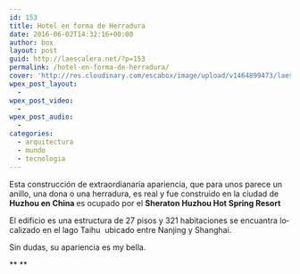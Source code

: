 ```yaml
---
id: 153
title: Hotel en forma de Herradura
date: 2016-06-02T14:32:16+00:00
author: box
layout: post
guid: http://laescalera.net/?p=153
permalink: /hotel-en-forma-de-herradura/
cover: 'http://res.cloudinary.com/escabox/image/upload/v1464899473/laescalera.net_sheraton_dfyhd8.jpg'
wpex_post_layout:
  - 
wpex_post_video:
  - 
wpex_post_audio:
  - 
categories:
  - arquitectura
  - mundo
  - tecnologia
---
```

<p id="firstHeading" class="firstHeading" lang="en">
  Esta construcción de extraordianaria apariencia, que para unos parece un anillo, una dona o una herradura, es real y fue construido en la ciudad de <strong>Huzhou en China </strong>es ocupado por el <strong>Sheraton Huzhou Hot Spring Resort<br /> </strong>
</p>

<p class="firstHeading" lang="en">
  El edificio es una estructura de 27 pisos y 321 habitaciones se encuantra localizado en el lago Taihu  ubicado entre Nanjing y Shanghai.
</p>

<p class="firstHeading" lang="en">
  Sin dudas, su apariencia es my bella.
</p>

** **

&nbsp;
